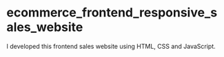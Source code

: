 # ecommerce_frontend_responsive_sales_website
I developed this frontend sales website using HTML, CSS and JavaScript.
